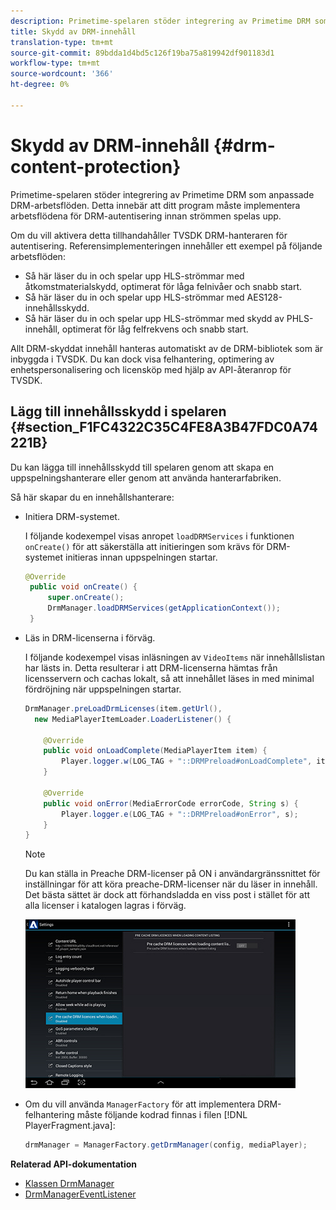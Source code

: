 ```yaml
---
description: Primetime-spelaren stöder integrering av Primetime DRM som anpassade DRM-arbetsflöden. Detta innebär att ditt program måste implementera arbetsflödena för DRM-autentisering innan strömmen spelas upp.
title: Skydd av DRM-innehåll
translation-type: tm+mt
source-git-commit: 89bdda1d4bd5c126f19ba75a819942df901183d1
workflow-type: tm+mt
source-wordcount: '366'
ht-degree: 0%

---
```



# Skydd av DRM-innehåll {#drm-content-protection}

Primetime-spelaren stöder integrering av Primetime DRM som anpassade DRM-arbetsflöden. Detta innebär att ditt program måste implementera arbetsflödena för DRM-autentisering innan strömmen spelas upp.

Om du vill aktivera detta tillhandahåller TVSDK DRM-hanteraren för autentisering. Referensimplementeringen innehåller ett exempel på följande arbetsflöden:

* Så här läser du in och spelar upp HLS-strömmar med åtkomstmaterialskydd, optimerat för låga felnivåer och snabb start.
* Så här läser du in och spelar upp HLS-strömmar med AES128-innehållsskydd.
* Så här läser du in och spelar upp HLS-strömmar med skydd av PHLS-innehåll, optimerat för låg felfrekvens och snabb start.

Allt DRM-skyddat innehåll hanteras automatiskt av de DRM-bibliotek som är inbyggda i TVSDK. Du kan dock visa felhantering, optimering av enhetspersonalisering och licensköp med hjälp av API-återanrop för TVSDK.

## Lägg till innehållsskydd i spelaren {#section_F1FC4322C35C4FE8A3B47FDC0A74221B}

Du kan lägga till innehållsskydd till spelaren genom att skapa en uppspelningshanterare eller genom att använda hanterarfabriken.

Så här skapar du en innehållshanterare:

* Initiera DRM-systemet.

   I följande kodexempel visas anropet `loadDRMServices` i funktionen `onCreate()` för att säkerställa att initieringen som krävs för DRM-systemet initieras innan uppspelningen startar.

   ```java
   @Override 
    public void onCreate() { 
        super.onCreate();  
        DrmManager.loadDRMServices(getApplicationContext()); 
    }
   ```

* Läs in DRM-licenserna i förväg.

   I följande kodexempel visas inläsningen av `VideoItems` när innehållslistan har lästs in. Detta resulterar i att DRM-licenserna hämtas från licensservern och cachas lokalt, så att innehållet läses in med minimal fördröjning när uppspelningen startar.

   ```java
   DrmManager.preLoadDrmLicenses(item.getUrl(),  
     new MediaPlayerItemLoader.LoaderListener() { 
   
       @Override 
       public void onLoadComplete(MediaPlayerItem item) { 
           Player.logger.w(LOG_TAG + "::DRMPreload#onLoadComplete", item.getResource().getUrl()); 
       } 
   
       @Override 
       public void onError(MediaErrorCode errorCode, String s) { 
           Player.logger.e(LOG_TAG + "::DRMPreload#onError", s); 
       } 
   } 
   ```

   >[!NOTE]
   >
   >Du kan ställa in Preache DRM-licenser på ON i användargränssnittet för inställningar för att köra preache-DRM-licenser när du läser in innehåll. Det bästa sättet är dock att förhandsladda en viss post i stället för att alla licenser i katalogen lagras i förväg.
   >
   >![](assets/precache-drm-licenses.jpg)

* Om du vill använda `ManagerFactory` för att implementera DRM-felhantering måste följande kodrad finnas i filen [!DNL PlayerFragment.java]:

   ```java
   drmManager = ManagerFactory.getDrmManager(config, mediaPlayer);
   ```

**Relaterad API-dokumentation**

* [Klassen DrmManager](https://help.adobe.com/en_US/primetime/api/reference_implementation/android/javadoc/com/adobe/primetime/reference/manager/DrmManager.html)
* [DrmManagerEventListener](https://help.adobe.com/en_US/primetime/api/reference_implementation/android/javadoc/com/adobe/primetime/reference/manager/DrmManager.DrmManagerEventListener.html)